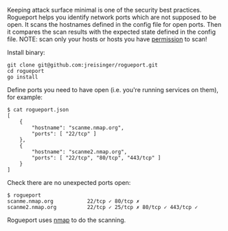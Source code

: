 Keeping attack surface minimal is one of the security best practices. Rogueport
helps you identify network ports which are not supposed to be open. It scans the
hostnames defined in the config file for open ports. Then it compares the scan
results with the expected state defined in the config file. NOTE: scan only your
hosts or hosts you have [permission](http://scanme.nmap.org/) to scan!

Install binary:

```
git clone git@github.com:jreisinger/rogueport.git
cd rogueport
go install
```

Define ports you need to have open (i.e. you're running services on them), for
example:

```
$ cat rogueport.json
[
    {
        "hostname": "scanme.nmap.org",
        "ports": [ "22/tcp" ]
    },
    {
        "hostname": "scanme2.nmap.org",
        "ports": [ "22/tcp", "80/tcp", "443/tcp" ]
    }
]
```

Check there are no unexpected ports open:

```
$ rogueport
scanme.nmap.org           22/tcp ✓ 80/tcp ✗
scanme2.nmap.org          22/tcp ✓ 25/tcp ✗ 80/tcp ✓ 443/tcp ✓
```

Rogueport uses [nmap](https://nmap.org/) to do the scanning.